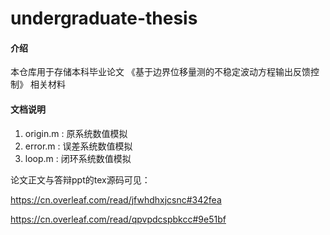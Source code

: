 # undergraduate-thesis

#### 介绍
本仓库用于存储本科毕业论文 《基于边界位移量测的不稳定波动方程输出反馈控制》 相关材料


#### 文档说明

1.  origin.m : 原系统数值模拟
2.  error.m : 误差系统数值模拟
3.  loop.m : 闭环系统数值模拟

论文正文与答辩ppt的tex源码可见：

https://cn.overleaf.com/read/jfwhdhxjcsnc#342fea

https://cn.overleaf.com/read/qpvpdcspbkcc#9e51bf

